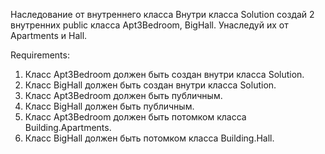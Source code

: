 Наследование от внутреннего класса
Внутри класса Solution создай 2 внутренних public класса Apt3Bedroom, BigHall.
Унаследуй их от Apartments и Hall.


Requirements:
1. Класс Apt3Bedroom должен быть создан внутри класса Solution.
2. Класс BigHall должен быть создан внутри класса Solution.
3. Класс Apt3Bedroom должен быть публичным.
4. Класс BigHall должен быть публичным.
5. Класс Apt3Bedroom должен быть потомком класса Building.Apartments.
6. Класс BigHall должен быть потомком класса Building.Hall.
